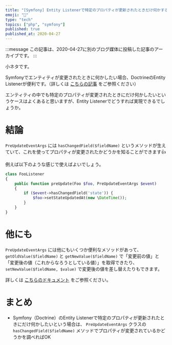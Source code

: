 ```yaml
---
title: "[Symfony] Entity Listenerで特定のプロパティが更新されたときだけ何かする"
emoji: "🎻"
type: "tech"
topics: ["php", "symfony"]
published: true
published_at: 2020-04-27
---
```


:::message
この記事は、2020-04-27に別のブログ媒体に投稿した記事のアーカイブです。
:::

小ネタです。

Symfonyでエンティティが変更されたときに何かしたい場合、DoctrineのEntity Listenerが便利です。（詳しくは [こちらの記事](https://blog.ttskch.com/symfony-doctrine-entity-listener/) をご参照ください）

エンティティの中でも特定のプロパティが変更されたときにだけ何かしたいというケースはよくあると思いますが、Entity Listenerでどうすれば実現できるでしょうか。

# 結論

`PreUpdateEventArgs` には `hasChangedField($fieldName)` というメソッドが生えていて、これを使ってプロパティが変更されたかどうかを知ることができます👍

例えば以下のような感じで使えばよいでしょう。

```php
class FooListener
{
    public function preUpdate(Foo $foo, PreUpdateEventArgs $event)
    {
        if ($event->hasChangedField('state')) {
            $foo->setStateUpdatedAt(new \DateTime());
        }
    }
}
```

# 他にも

`PreUpdateEventArgs` には他にもいくつか便利なメソッドがあって、 `getOldValue($fieldName)` と `getNewValue($fieldName)` で「変更前の値」と「変更後の値（これからなろうとしている値）」を取得できたり、 `setNewValue($fieldName, $value)` で変更後の値を差し替えたりもできます。

詳しくは [こちらのドキュメント](https://www.doctrine-project.org/projects/doctrine-orm/en/latest/reference/events.html#preupdate) をご参照ください。

# まとめ

* Symfony（Doctrine）のEntity Listenerで特定のプロパティが更新されたときにだけ何かしたいという場合は、 `PreUpdateEventArgs` クラスの `hasChangedField($fieldName)` メソッドでプロパティが変更されているかどうかを調べればOK
